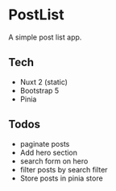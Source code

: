 # PostList

A simple post list app.

## Tech

- Nuxt 2 (static)
- Bootstrap 5
- Pinia

## Todos

- paginate posts
- Add hero section
- search form on hero
- filter posts by search filter
- Store posts in pinia store
